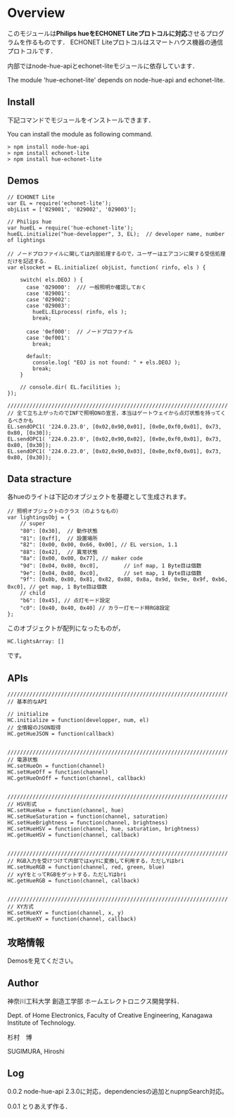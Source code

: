 # Overview

このモジュールは**Philips hueをECHONET Liteプロトコルに対応**させるプログラムを作るものです．
ECHONET Liteプロトコルはスマートハウス機器の通信プロトコルです．



内部ではnode-hue-apiとechonet-liteモジュールに依存しています．

The module 'hue-echonet-lite' depends on node-hue-api and echonet-lite.


## Install

下記コマンドでモジュールをインストールできます．

You can install the module as following command.

    > npm install node-hue-api
    > npm install echonet-lite
    > npm install hue-echonet-lite



## Demos

    // ECHONET Lite
    var EL = require('echonet-lite');
    objList = ['029001', '029002', '029003'];

    // Philips hue
    var hueEL = require('hue-echonet-lite');
    hueEL.initialize("hue-developper", 3, EL);  // developer name, number of lightings

    // ノードプロファイルに関しては内部処理するので，ユーザーはエアコンに関する受信処理だけを記述する．
    var elsocket = EL.initialize( objList, function( rinfo, els ) {

    	switch( els.DEOJ ) {
    	  case '029000':  /// 一般照明か確認しておく
    	  case '029001':
    	  case '029002':
    	  case '029003':
    		hueEL.ELprocess( rinfo, els );
    		break;

    	  case '0ef000':  // ノードプロファイル
    	  case '0ef001':
    		break;

    	  default:
    		console.log( "EOJ is not found: " + els.DEOJ );
    		break;
    	}

    	// console.dir( EL.facilities );
    });

    //////////////////////////////////////////////////////////////////////
    // 全て立ち上がったのでINFで照明ONの宣言，本当はゲートウェイから点灯状態を持ってくるべきかも
    EL.sendOPC1( '224.0.23.0', [0x02,0x90,0x01], [0x0e,0xf0,0x01], 0x73, 0x80, [0x30]);
    EL.sendOPC1( '224.0.23.0', [0x02,0x90,0x02], [0x0e,0xf0,0x01], 0x73, 0x80, [0x30]);
    EL.sendOPC1( '224.0.23.0', [0x02,0x90,0x03], [0x0e,0xf0,0x01], 0x73, 0x80, [0x30]);



## Data stracture

各hueのライトは下記のオブジェクトを基礎として生成されます。

    // 照明オブジェクトのクラス（のようなもの）
    var lightingsObj = {
    	// super
    	"80": [0x30],  // 動作状態
    	"81": [0xff],  // 設置場所
    	"82": [0x00, 0x00, 0x66, 0x00], // EL version, 1.1
    	"88": [0x42],  // 異常状態
    	"8a": [0x00, 0x00, 0x77], // maker code
    	"9d": [0x04, 0x80, 0xc0],        // inf map, 1 Byte目は個数
    	"9e": [0x04, 0x80, 0xc0],        // set map, 1 Byte目は個数
    	"9f": [0x0b, 0x80, 0x81, 0x82, 0x88, 0x8a, 0x9d, 0x9e, 0x9f, 0xb6, 0xc0], // get map, 1 Byte目は個数
    	// child
    	"b6": [0x45], // 点灯モード設定
    	"c0": [0x40, 0x40, 0x40] // カラー灯モード時RGB設定
    };


このオブジェクトが配列になったものが，

    HC.lightsArray: []

です。



## APIs

    //////////////////////////////////////////////////////////////////////
    // 基本的なAPI

    // initialize
    HC.initialize = function(developper, num, el)
    // 全情報のJSON取得
    HC.getHueJSON = function(callback)


    //////////////////////////////////////////////////////////////////////
    // 電源状態
    HC.setHueOn = function(channel)
    HC.setHueOff = function(channel)
    HC.getHueOnOff = function(channel, callback)


    //////////////////////////////////////////////////////////////////////
    // HSV形式
    HC.setHueHue = function(channel, hue)
    HC.setHueSaturation = function(channel, saturation)
    HC.setHueBrightness = function(channel, brightness)
    HC.setHueHSV = function(channel, hue, saturation, brightness)
    HC.getHueHSV = function(channel, callback)


    //////////////////////////////////////////////////////////////////////
    // RGB入力を受けつけて内部ではxyYに変換して利用する，ただしYはbri
    HC.setHueRGB = function(channel, red, green, blue)
    // xyYをとってRGBをゲットする，ただしYはbri
    HC.getHueRGB = function(channel, callback)


    //////////////////////////////////////////////////////////////////////
    // XY方式
    HC.setHueXY = function(channel, x, y)
    HC.getHueXY = function(channel, callback)



## 攻略情報

Demosを見てください。


## Author

神奈川工科大学  創造工学部  ホームエレクトロニクス開発学科．

Dept. of Home Electronics, Faculty of Creative Engineering, Kanagawa Institute of Technology.


杉村　博

SUGIMURA, Hiroshi



## Log

0.0.2 node-hue-api 2.3.0に対応，dependenciesの追加とnupnpSearch対応。

0.0.1 とりあえず作る．

